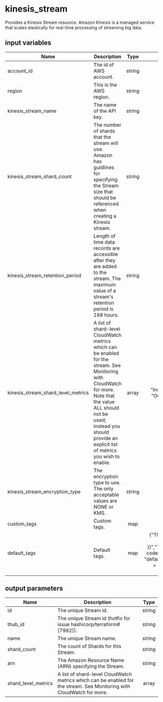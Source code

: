 # kinesis_stream

Provides a Kinesis Stream resource. Amazon Kinesis is a managed service that scales elastically for real-time processing of streaming big data.

## input variables

| Name | Description | Type | Default | Required |
|------|-------------|:----:|:-----:|:-----:|
|account_id|The id of AWS account.|string||Yes|
|region|This is the AWS region.|string|us-east-1|Yes|
|kinesis_stream_name|The name of the API key.|string|{{ name }}|No|
|kinesis_stream_shard_count|The number of shards that the stream will use. Amazon has guidlines for specifying the Stream size that should be referenced when creating a Kinesis stream.|string|1|No|
|kinesis_stream_retention_period|Length of time data records are accessible after they are added to the stream. The maximum value of a stream's retention period is 168 hours.|string|48|No|
|kinesis_stream_shard_level_metrics|A list of shard-level CloudWatch metrics which can be enabled for the stream. See Monitoring with CloudWatch for more. Note that the value ALL should not be used; instead you should provide an explicit list of metrics you wish to enable.|array|"IncomingBytes", "OutgoingBytes"|No|
|kinesis_stream_encryption_type|The encryption type to use. The only acceptable values are NONE or KMS.|string|NONE|No|
|custom_tags|Custom tags.|map||No|
|default_tags|Default tags.|map|{"ThubName"= "{{ name }}","ThubCode"= "{{ code }}","ThubEnv"= "default","Description" = "Managed by TerraHub"}|No|


## output parameters

| Name | Description | Type |
|------|-------------|:----:|
|id|The unique Stream id.|string|
|thub_id|The unique Stream id (hotfix for issue hashicorp/terraform#[7982]).|string|
|name|The unique Stream name.|string|
|shard_count|The count of Shards for this Stream.|string|
|arn|The Amazon Resource Name (ARN) specifying the Stream.|string|
|shard_level_metrics|A list of shard-level CloudWatch metrics which can be enabled for the stream. See Monitoring with CloudWatch for more.|array|
